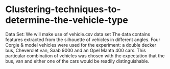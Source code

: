 # Clustering-techniques-to-determine-the-vehicle-type
Data Set: We will make use of vehicle.csv data set  The data contains features extracted from the silhouette of vehicles in different angles. Four Corgie & model vehicles were used for the experiment: a double decker bus, Cheverolet van, Saab 9000 and an Opel Manta 400 cars. This particular combination of vehicles was chosen with the expectation that the bus, van and either one of the cars would be readily distinguishable.
